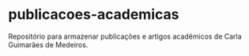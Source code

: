 # publicacoes-academicas
Repositório para armazenar publicações e artigos acadêmicos de Carla Guimarães de Medeiros.
